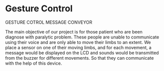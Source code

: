 # Gesture Control
GESTURE COTROL MESSAGE CONVEYOR 

The main objective of our project is for those patient who are been diagnose with paralytic problem. These people are unable to communicate using their voice and are only able to move their limbs to an extent. We place a sensor on one of their moving limbs, and for each movement, a message would be displayed on the LCD and sounds would be transmitted from the buzzer for different movements. So that they can communicate with the help of this device.
